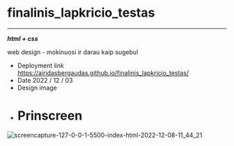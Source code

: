 # finalinis_lapkricio_testas
***
***html + css***

 web design - mokinuosi ir darau kaip sugebu!

- Deployment link  https://airidasbergaudas.github.io/finalinis_lapkricio_testas/
- Date 2022 / 12 / 03
- Design image
- # Prinscreen

![screencapture-127-0-0-1-5500-index-html-2022-12-08-11_44_21](https://user-images.githubusercontent.com/111732060/206414232-be7e2689-de76-47fc-bccc-4c0d8b112765.png)
